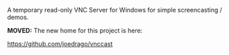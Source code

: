 A temporary read-only VNC Server for Windows for simple screencasting / demos.

**MOVED:** The new home for this project is here:

https://github.com/joedrago/vnccast
